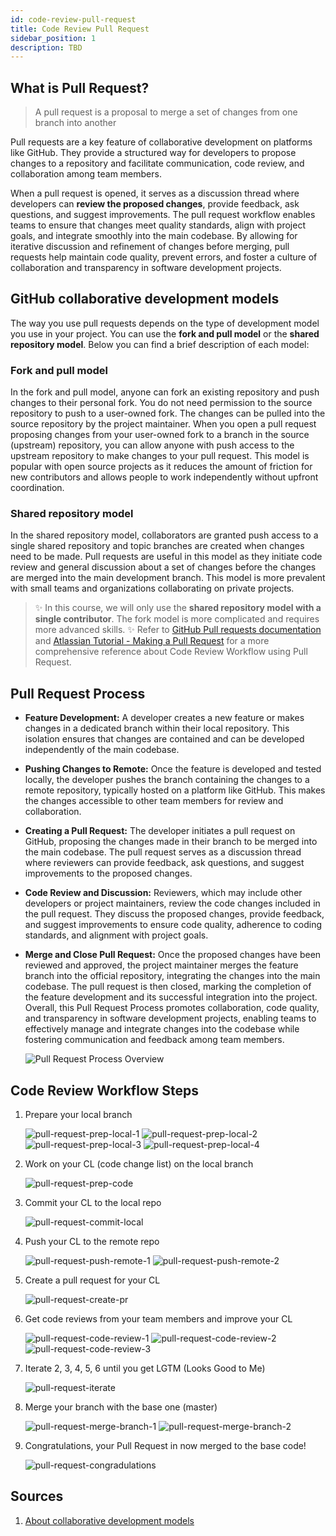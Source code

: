 ```yaml
---
id: code-review-pull-request
title: Code Review Pull Request 
sidebar_position: 1
description: TBD
---
```


## What is Pull Request?

> A pull request is a proposal to merge a set of changes from one branch into another

Pull requests are a key feature of collaborative development on platforms like GitHub. They provide a structured way for developers to propose changes to a repository and facilitate communication, code review, and collaboration among team members.

When a pull request is opened, it serves as a discussion thread where developers can **review the proposed changes**, provide feedback, ask questions, and suggest improvements. The pull request workflow enables teams to ensure that changes meet quality standards, align with project goals, and integrate smoothly into the main codebase. By allowing for iterative discussion and refinement of changes before merging, pull requests help maintain code quality, prevent errors, and foster a culture of collaboration and transparency in software development projects.

## GitHub collaborative development models

The way you use pull requests depends on the type of development model you use in your project. You can use the **fork and pull model** or the **shared repository model**. Below you can find a brief description of each model:

### Fork and pull model

In the fork and pull model, anyone can fork an existing repository and push changes to their personal fork. You do not need permission to the source repository to push to a user-owned fork. The changes can be pulled into the source repository by the project maintainer. When you open a pull request proposing changes from your user-owned fork to a branch in the source (upstream) repository, you can allow anyone with push access to the upstream repository to make changes to your pull request. This model is popular with open source projects as it reduces the amount of friction for new contributors and allows people to work independently without upfront coordination.

### Shared repository model

In the shared repository model, collaborators are granted push access to a single shared repository and topic branches are created when changes need to be made. Pull requests are useful in this model as they initiate code review and general discussion about a set of changes before the changes are merged into the main development branch. This model is more prevalent with small teams and organizations collaborating on private projects.

> :sparkles: In this course, we will only use the **shared repository model with a single contributor**. The fork model is more complicated and requires more advanced skills.
> :sparkles: Refer to [GitHub Pull requests documentation](https://docs.github.com/en/pull-requests) and [Atlassian Tutorial - Making a Pull Request](https://www.atlassian.com/git/tutorials/making-a-pull-request) for a more comprehensive reference about Code Review Workflow using Pull Request.

## Pull Request Process

- **Feature Development:** A developer creates a new feature or makes changes in a dedicated branch within their local repository. This isolation ensures that changes are contained and can be developed independently of the main codebase.
- **Pushing Changes to Remote:** Once the feature is developed and tested locally, the developer pushes the branch containing the changes to a remote repository, typically hosted on a platform like GitHub. This makes the changes accessible to other team members for review and collaboration.
- **Creating a Pull Request:** The developer initiates a pull request on GitHub, proposing the changes made in their branch to be merged into the main codebase. The pull request serves as a discussion thread where reviewers can provide feedback, ask questions, and suggest improvements to the proposed changes.
- **Code Review and Discussion:** Reviewers, which may include other developers or project maintainers, review the code changes included in the pull request. They discuss the proposed changes, provide feedback, and suggest improvements to ensure code quality, adherence to coding standards, and alignment with project goals.
- **Merge and Close Pull Request:** Once the proposed changes have been reviewed and approved, the project maintainer merges the feature branch into the official repository, integrating the changes into the main codebase. The pull request is then closed, marking the completion of the feature development and its successful integration into the project.
Overall, this Pull Request Process promotes collaboration, code quality, and transparency in software development projects, enabling teams to effectively manage and integrate changes into the codebase while fostering communication and feedback among team members.

    ![Pull Request Process Overview](../../static/img/tutorials/github/pull-request-process-overview.png)

## Code Review Workflow Steps

1. Prepare your local branch

    ![pull-request-prep-local-1](../../static/img/tutorials/github/pull-request-prep-local-1.png)
    ![pull-request-prep-local-2](../../static/img/tutorials/github/pull-request-prep-local-2.png)
    ![pull-request-prep-local-3](../../static/img/tutorials/github/pull-request-prep-local-3.png)
    ![pull-request-prep-local-4](../../static/img/tutorials/github/pull-request-prep-local-4.png)

2. Work on your CL (code change list) on the local branch

    ![pull-request-prep-code](../../static/img/tutorials/github/pull-request-prep-code.png)

3. Commit your CL to the local repo

    ![pull-request-commit-local](../../static/img/tutorials/github/pull-request-commit-local.png)

4. Push your CL to the remote repo

    ![pull-request-push-remote-1](../../static/img/tutorials/github/pull-request-push-remote-1.png)
    ![pull-request-push-remote-2](../../static/img/tutorials/github/pull-request-push-remote-2.png)

5. Create a pull request for your CL

    ![pull-request-create-pr](../../static/img/tutorials/github/pull-request-create-pr.png)

6. Get code reviews from your team members and improve your CL

    ![pull-request-code-review-1](../../static/img/tutorials/github/pull-request-code-review-1.png)
    ![pull-request-code-review-2](../../static/img/tutorials/github/pull-request-code-review-2.png)
    ![pull-request-code-review-3](../../static/img/tutorials/github/pull-request-code-review-3.png)

7. Iterate 2, 3, 4, 5, 6 until you get LGTM (Looks Good to Me)

    ![pull-request-iterate](../../static/img/tutorials/github/pull-request-iterate.png)

8. Merge your branch with the base one (master)

    ![pull-request-merge-branch-1](../../static/img/tutorials/github/pull-request-merge-branch-1.png)
    ![pull-request-merge-branch-2](../../static/img/tutorials/github/pull-request-merge-branch-2.png)

9. Congratulations, your Pull Request in now merged to the base code!

    ![pull-request-congradulations](../../static/img/tutorials/github/pull-request-congradulations.png)

## Sources

1. [About collaborative development models](https://docs.github.com/en/pull-requests/collaborating-with-pull-requests/getting-started/about-collaborative-development-models)